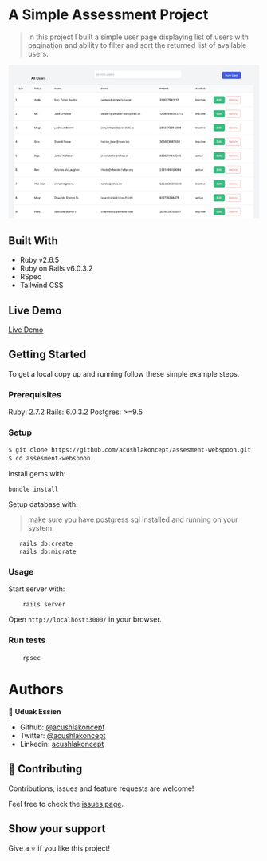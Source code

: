 # A Simple Assessment Project 

> In this project I built a simple user page displaying list of users with pagination and ability to filter and sort the returned list of available users.  


![screenshot](./webspoon.jpg)

## Built With

- Ruby v2.6.5
- Ruby on Rails v6.0.3.2
- RSpec
- Tailwind CSS

## Live Demo

[Live Demo](https://webspoon-ruby.herokuapp.com/)

## Getting Started

To get a local copy up and running follow these simple example steps.

### Prerequisites

Ruby: 2.7.2
Rails: 6.0.3.2
Postgres: >=9.5

### Setup

~~~bash
$ git clone https://github.com/acushlakoncept/assesment-webspoon.git
$ cd assesment-webspoon
~~~

Install gems with:

```
bundle install
```

Setup database with:

> make sure you have postgress sql installed and running on your system

```
   rails db:create
   rails db:migrate
```

### Usage

Start server with:

```
    rails server
```

Open `http://localhost:3000/` in your browser.

### Run tests

```
    rpsec 
```

# Authors

👤 **Uduak Essien**

- Github: [@acushlakoncept](https://github.com/acushlakoncept/)
- Twitter: [@acushlakoncept](https://twitter.com/acushlakoncept)
- Linkedin: [acushlakoncept](https://www.linkedin.com/in/acushlakoncept/)


## 🤝 Contributing

Contributions, issues and feature requests are welcome!

Feel free to check the [issues page](issues/).

## Show your support

Give a ⭐️ if you like this project!

